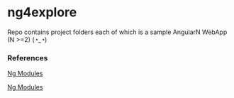# ng4explore
Repo contains project folders each of which is a sample AngularN WebApp (N >=2)   (◔_◔)

### References
[Ng Modules](https://angular.io/docs/ts/latest/guide/ngmodule.html)

<a href="https://angular.io/docs/ts/latest/guide/ngmodule.html" target="_blank">Ng Modules</a>


